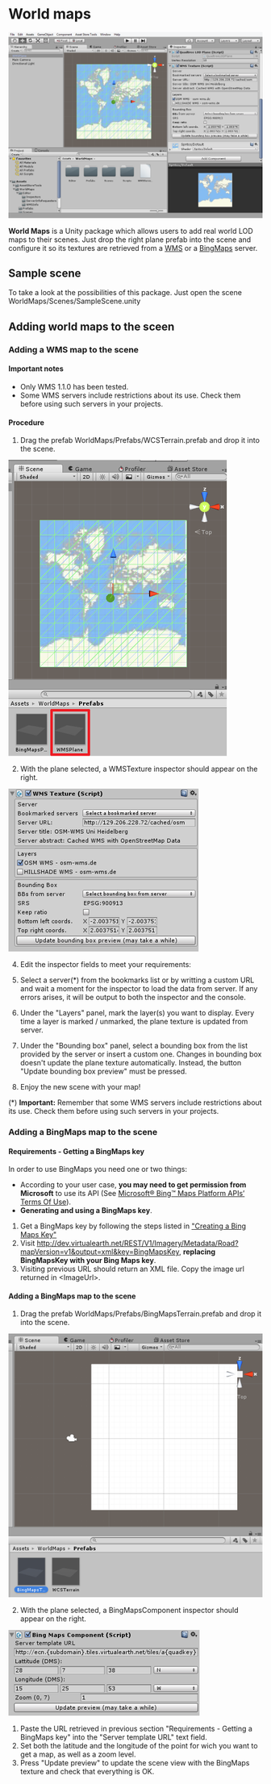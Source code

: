 ﻿# World maps

![Screenshot of World Maps](Images/world_maps_screenshot.png)

**World Maps** is a Unity package which allows users to add real world LOD maps to their scenes. Just drop the right plane prefab into the scene and configure it so its textures are retrieved from a [WMS](https://en.wikipedia.org/wiki/Web_Map_Service) or a [BingMaps](https://en.wikipedia.org/wiki/Bing_Maps) server.

## Sample scene

To take a look at the possibilities of this package. Just open the scene WorldMaps/Scenes/SampleScene.unity

## Adding world maps to the sceen

### Adding a WMS map to the scene

#### Important notes

- Only WMS 1.1.0 has been tested.
- Some WMS servers include restrictions about its use. Check them before using such servers in your projects.

#### Procedure

1. Drag the prefab WorldMaps/Prefabs/WCSTerrain.prefab and drop it into the scene.

  ![](Images/Tutorial/WMS/DroppingWMSPrefabIntoScene.png)

2. With the plane selected, a WMSTexture inspector should appear on the right. 

  ![](Images/Tutorial/WMS/WMSInspector.png)

4. Edit the inspector fields to meet your requirements:
  1. Select a server(\*) from the bookmarks list or by writting a custom URL and wait a moment for the inspector to load the data from server. If any errors arises, it will be output to both the inspector and the console.
  2. Under the "Layers" panel, mark the layer(s) you want to display. Every time a layer is marked / unmarked, the plane texture is updated from server.
  3. Under the "Bounding box" panel, select a bounding box from the list provided by the server or insert a custom one. Changes in bounding box doesn't update the plane texture automatically. Instead, the button "Update bounding box preview" must be pressed.

5. Enjoy the new scene with your map!

(\*) **Important:** Remember that some WMS servers include restrictions about its use. Check them before using such servers in your projects.

### Adding a BingMaps map to the scene

#### Requirements - Getting a BingMaps key

In order to use BingMaps you need one or two things:

- According to your user case, **you may need to get permission from Microsoft** to use its API (See [Microsoft® Bing™ Maps Platform APIs’ Terms Of Use](https://www.microsoft.com/maps/product/terms.html)).
- **Generating and using a BingMaps key**.

1. Get a BingMaps key by following the steps listed in ["Creating a Bing Maps Key"](https://msdn.microsoft.com/es-es/library/ff428642.aspx)
2. Visit <http://dev.virtualearth.net/REST/V1/Imagery/Metadata/Road?mapVersion=v1&output=xml&key=BingMapsKey>, **replacing BingMapsKey with your Bing Maps key**.
3. Visiting previous URL should return an XML file. Copy the image url returned in \<ImageUrl\>.

#### Adding a BingMaps map to the scene

1. Drag the prefab WorldMaps/Prefabs/BingMapsTerrain.prefab and drop it into the scene.

  ![](Images/Tutorial/BingMaps/DroppingBingMapsPrefabIntoScene.png)
  
2. With the plane selected, a BingMapsComponent inspector should appear on the right. 

  ![](Images/Tutorial/BingMaps/BingMapsInspector.png)
  
  1. Paste the URL retrieved in previous section "Requirements - Getting a BingMaps key" into the "Server template URL" text field.
  2. Set both the latitude and the longitude of the point for wich you want to get a map, as well as a zoom level.
  3. Press "Update preview" to update the scene view with the BingMaps texture and check that everything is OK.
